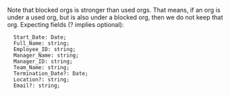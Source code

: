 Note that blocked orgs is stronger than used orgs.
That means, if an org is under a used org, but is also under a blocked org,
then we do not keep that org.
Expecting fields (? implies optional):
```
  Start_Date: Date;
  Full_Name: string;
  Employee_ID: string;
  Manager_Name: string;
  Manager_ID: string;
  Team_Name: string;
  Termination_Date?: Date;
  Location?: string;
  Email?: string;
```